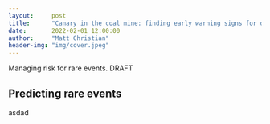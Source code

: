 ```yaml
---
layout:     post
title:      "Canary in the coal mine: finding early warning signs for drug shortages"
date:       2022-02-01 12:00:00
author:     "Matt Christian"
header-img: "img/cover.jpeg"
---
```

Managing risk for rare events.
<span class="label label-danger">DRAFT</span>

<!--more-->

## Predicting rare events

asdad
